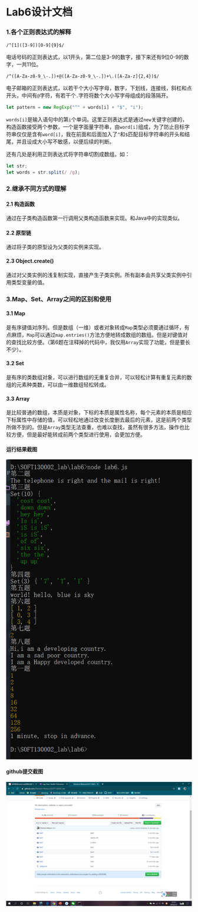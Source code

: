 # Lab6设计文档

### 1.各个正则表达式的解释
```regexp
/^[1]([3-9])[0-9]{9}$/
```
电话号码的正则表达式，以1开头，第二位是3-9的数字，接下来还有9位0-9的数字，一共11位。
```regexp
/^([A-Za-z0-9_\-.])+@([A-Za-z0-9_\-.])+\.([A-Za-z]{2,4})$/
```
电子邮箱的正则表达式，以若干个大小写字母，数字，下划线，连接线，斜杠和点开头，中间有`@`字符，有若干个`.`字符将数个大小写字母组成的段落隔开。
```javascript
let pattern = new RegExp("^" + words[i] + "$", "i");
```
`words[i]`是输入语句中的第`i`个单词。这里正则表达式是通过`new`关键字创建的，构造函数接受两个参数，一个是字面量字符串，由`word[i]`组成，为了防止目标字符串仅仅是含有`word[i]`，我在前面和后面加入了`^`和`$`匹配目标字符串的开头和结尾，并且设成大小写不敏感，以便后续的判断。

还有几处是利用正则表达式将字符串切割成数组。如：
```javascript
let str;
let words = str.split(/ /g);
```

### 2.继承不同方式的理解
#### 2.1 构造函数
通过在子类构造函数第一行调用父类构造函数来实现。和Java中的实现类似。

#### 2.2 原型链
通过将子类的原型设为父类的实例来实现。

#### 2.3 Object.create()
通过对父类实例的浅复制实现，直接产生子类实例。所有副本会共享父类实例中引用类型变量的值。

### 3.Map、Set、Array之间的区别和使用
#### 3.1 Map
是有序键值对序列。但是数组（一维）或者对象转成`Map`类型必须要通过循环，有点麻烦，`Map`可以通过`map.entries()`方法方便地转成数组的数组。但是对键值对的查找比较方便。（第6题在注释掉的代码中，我仅用`Array`实现了功能，但是要长不少）。

#### 3.2 Set
是有序的类数组对象，可以进行数组的无重复合并，可以轻松计算有重复元素的数组的元素种类数，可以由一维数组轻松转成。

#### 3.3 Array
是比较普通的数组，本质是对象，下标的本质是属性名称，每个元素的本质是相应下标属性中存储的值，可以轻松地通过改变长度删去最后的元素，这是前两个类型所做不到的。但是`Array`类型无法查重，也难以查找，虽然有很多方法，操作也比较方便，但是最好能转成前两个类型进行使用，会更加方便。

#### 运行结果截图
![images/lab61.png](images/lab61.png)

#### github提交截图
![images/lab62.png](images/lab62.png)